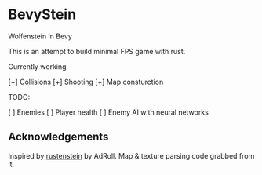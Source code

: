 # BevyStein
Wolfenstein in Bevy

This is an attempt to build minimal FPS game with rust. 

Currently working

[+] Collisions
[+] Shooting
[+] Map consturction

TODO:

[ ] Enemies
[ ] Player health
[ ] Enemy AI with neural networks

## Acknowledgements

Inspired by [rustenstein](https://github.com/AdRoll/rustenstein) by AdRoll. Map & texture parsing code grabbed from it.
